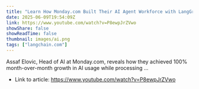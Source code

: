 ```yaml
---
title: "Learn How Monday.com Built Their AI Agent Workforce with LangGraph | LangChain Interrupt"
date: 2025-06-09T19:54:09Z
link: https://www.youtube.com/watch?v=P8ewpJrZVwo
showShare: false
showReadTime: false
thumbnail: images/ai.png
tags: ["langchain.com"]
---
```

Assaf Elovic, Head of AI at Monday.com, reveals how they achieved 100% month-over-month growth in AI usage while processing ...

- Link to article: https://www.youtube.com/watch?v=P8ewpJrZVwo